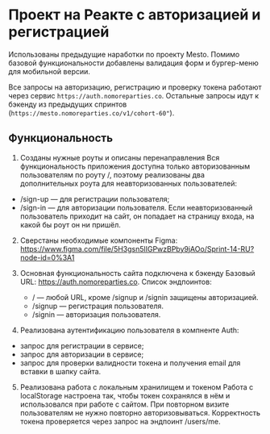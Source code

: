# Проект на Реакте с авторизацией и регистрацией

Использованы предыдущие наработки по проекту Mesto.
Помимо базовой функциональности добавлены валидация форм и бургер-меню для мобильной версии.

Все запросы на авторизацию, регистрацию и проверку токена работают через сервис `https://auth.nomoreparties.co`.
Остальные запросы идут к бэкенду из предыдущих спринтов (`https://mesto.nomoreparties.co/v1/cohort-60"`).

## Функциональность

1. Созданы нужные роуты и описаны перенаправления
   Вся функциональность приложения доступна только авторизованным пользователям по роуту /, поэтому реализованы два дополнительных роута для неавторизованных пользователей:

- /sign-up — для регистрации пользователя;
- /sign-in — для авторизации пользователя.
  Если неавторизованный пользователь приходит на сайт, он попадает на страницу входа, на какой бы роут он ни пришёл.

2. Сверстаны необходимые компоненты
   Figma: https://www.figma.com/file/5H3gsn5lIGPwzBPby9jAOo/Sprint-14-RU?node-id=0%3A1

3. Основная функциональность сайта подключена к бэкенду
   Базовый URL: https://auth.nomoreparties.co.
   Список эндпоинтов:

   - / — любой URL, кроме /signup и /signin защищены авторизацией.
   - /signup — регистрация пользователя.
   - /signin — авторизация пользователя.

4. Реализована аутентификацию пользователя в компненте Auth:

- запрос для регистрации в сервисе;
- запрос для авторизации в сервисе;
- запрос для проверки валидности токена и получения email для вставки в шапку сайта.

5. Реализована работа с локальным хранилищем и токеном
   Работа с localStorage настроена так, чтобы токен сохранялся в нём и использовался при работе с сайтом. При повторном визите пользователям не нужно повторно авторизовываться.
   Корректность токена проверяется через запрос на эндпоинт /users/me.
